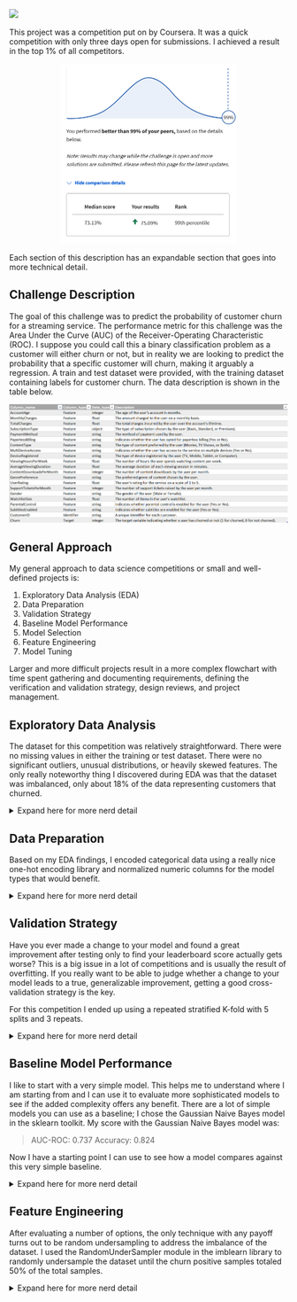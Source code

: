 <img src="images/challenge.png">

This project was a competition put on by Coursera. It was a quick competition with only three days open for submissions. I achieved a result in the top 1% of all competitors.
<p align="center">
<img src="images/churnrank.png" width="318" height="325">
</p>

Each section of this description has an expandable section that goes into more technical detail. 

## Challenge Description

The goal of this challenge was to predict the probability of customer churn for a streaming service. The performance metric for this challenge was the Area Under the Curve (AUC) of the Receiver-Operating Characteristic (ROC). I suppose you could call this a binary classification problem as a customer will either churn or not, but in reality we are looking to predict the probability that a specific customer will churn, making it arguably a regression. A train and test dataset were provided, with the training dataset containing labels for customer churn. The data description is shown in the table below.
<p align="center">
<img src="images/datadescription.png">
</p>

## General Approach
My general approach to data science competitions or small and well-defined projects is:
1. Exploratory Data Analysis (EDA)
2. Data Preparation
3. Validation Strategy
4. Baseline Model Performance
5. Model Selection
6. Feature Engineering
7. Model Tuning

Larger and more difficult projects result in a more complex flowchart with time spent gathering and documenting requirements, defining the verification and validation strategy, design reviews, and project management. 

## Exploratory Data Analysis

The dataset for this competition was relatively straightforward. There were no missing values in either the training or test dataset. There were no significant outliers, unusual distributions, or heavily skewed features. The only really noteworthy thing I discovered during EDA was that the dataset was imbalanced, only about 18% of the data representing customers that churned.

<details>
    <summary>Expand here for more nerd detail</summary>

>I like to use ydata profiling, a Python package that can generate a pretty nice html report with one line of code. The report is a nice starting point and gives a nice summary of each feature that includes some great information such as:
>* Number of missing values
>* Number of unique values
>* Number of zeroes
>* Max, min, and mean
>* Histogram
>* Extreme values
>* Correlation matrix
>* Variable interactions

>There are 10 categorical features, 9 numeric features, a Customer ID, and a binary target (the target present only in the training dataset).  
>Two features were significantly correlated. This turned out to be pretty intuitive, the Account Age correlating highly with Total Charges with a Spearman Correlation Coefficient of 0.86. 

<p align="center">
<img src="images/totalcharge-accountage.png" width="501" height="346">
</p>

>The above plot comes from ydata profiling and is part of an interactive dashboard that allows you to visualize feature interactions. Pretty nice! You can see a positive linear relationship between these two variables. It may or may not make sense to remove one of these correlated features - we can find out later during feature engineering and model optimization. 
>One last note from the analysis - take a look at the distribution of the label, Churn:

<p align="center">
<img src="images/imbalance.png" width="870" height="194">
</p>

>Of the training dataset only about 18% of the customers churn. This is an imbalanced dataset. In an ideal world we would have just as many samples where the customer churns as not - a ratio of 50% - so that we could train our models to classify more accurately. There are far worse imbalances in the world - think of a rare disease that affects 1/100,000 patients - but we do not have an equal number of classes in our sample. 
    
</details>

## Data Preparation

Based on my EDA findings, I encoded categorical data using a really nice one-hot encoding library and normalized numeric columns for the model types that would benefit. 

<details>
<summary>Expand here for more nerd detail</summary>

>My plan was to evaluate baseline performance using four different models: Deep Neural Network (DNN), XGBoost, LightGBM, and Logistic Regression. These are tools that I have used for other competitions with straightforward tabular datasets. A neural network is based on a number of nodes. Each node takes input values, either from the original feature set or from other nodes, and applies a mathematical operation to generate an output. By tuning the coefficients of these mathematical operations one can define complex interactions between features. XGBoost and LightGBM are both boosted, tree-based models. These two models work in slightly different ways and one may offer a performance benefit for a given problem. Logistic regression uses a linear combination of all the features to predict the probability of a classification. I am discussing these models here because each model has different needs for data preparation. 

>### Categorical Features
>While LightGBM and XGBoost have experimental support for categorical features, my preference is to take responsibility for encoding. Both Logistic Regression and the DNN require some kind of encoding for categorical features so it is something I will be doing anyway. 

>For the categorical features in this dataset I chose the one-hot encoding technique. There were some features that you could argue are ordinal (such as Subscription Type - standard, basic and premium), but since one of my models is Logistic Regression there is some danger to ordinal encoding. If I encoded Subscription Type using ordinal encoding and assigned a value of 1 for Basic, 2 for Standard, and 3 for Premium then by nature the contribution of this feature will be stuck with those ratios. Whatever effect Subscription Type contributes through Logistic Regression will be twice for Standard and three times for Premium. By one-hot encoding the model is free to independently determine the contributions of each Subscription Type to the classification.

>I like to use Pandas DataFrames to hold and manipulate datasets. The Pandas library is really fantastic and contains many helpful methods for data manipulation and even visualization. Unfortunately for one-hot encoding I feel the standard Pandas technique has a serious shortfall. The Pandas libarary has a get_dummies method that one-hot encodes a column. It can retain the original column name as a prefix and append the categorical value to the column name. This would result in column names like "SubscriptionType_Basic" and "SubscriptionType_Standard." The shortfall is that this method is not persistent. This means that the get_dummies method on your training DataFrame can return a different number of columns than on your test DataFrame if any of the categorical values are not present in one of the two datasets. The sklearn library has a very nice one-hot encoder but unfortunately does not preserve DataFrame column names by default. While it's not terribly hard to work around all of this, I found a [nice class](https://github.com/gdiepen/PythonScripts/blob/master/dataframe_onehotencoder.py) provided by Guido Diepen under the MIT license (thank you, Guido!) that overcomes this issue. You can create an encoder object that you can use to fit and transform your training DataFrame and then transform your test DataFrame. No column mismatch and you get nice and clear column names by default.

```python
# define categorical columns for one-hot encoding
catcols = ['SubscriptionType', 'PaymentMethod', 'PaperlessBilling', 'ContentType', 'MultiDeviceAccess',
    'DeviceRegistered', 'GenrePreference', 'Gender', 'ParentalControl', 'SubtitlesEnabled']

# create an encoder
df_ohe = DataFrameOneHotEncoder()

# create the encoded feature columns
dummies = df_ohe.fit_transform(train_df[catcols])

# match the index to the original DataFrame
dummies.index = train_df.index

# add the encoded columns to the original DataFrame and drop the originals
train_df = pd.concat([train_df, dummies], axis=1)
train_df = train_df.drop(columns = catcols)

# encode the test DataFrame and drop the original columns
test_df = pd.concat([test_df, df_ohe.transform(test_df[catcols])], axis=1)
test_df = test_df.drop(columns = catcols)
```

>Presto! Encoded DataFrames with clear column names, without having to join the test and train DataFrames or do a lot of work to preserve column names.

>### Numeric Features
>For this challenge, preparation of the numeric features depends on the models used to perform the classification. Two of the models I chose to use in this challenge, XGBoost and LightGBM, are decision tree-based models. As part of the algorithm the model can choose to make a split decision based on a threshold value for a numeric feature. The threshold value is adjusted to minimize entropy. Because of this nature of the algorithm, decision tree-based models do not usually benefit from normalization.

>Both the DNN and Logistic Regression models use the product of coefficients and features to predict the classification. If one feature ranges from -10,000 to +50,000 the coefficient will be dramatically different than a feature that ranges from 0.0001 to 0.0003. To help the model converge faster and avoid potential local minima in the loss function, we normalize the numeric features so that they have a consistent range, typically 0 to 1 or -1 to 1. 

>I used the MinMaxScaler from the sklearn toolkit and normalized all numeric columns to a range from 0 to 1. 

</details>

## Validation Strategy

Have you ever made a change to your model and found a great improvement after testing only to find your leaderboard score actually gets worse? This is a big issue in a lot of competitions and is usually the result of overfitting. If you really want to be able to judge whether a change to your model leads to a true, generalizable improvement, getting a good cross-validation strategy is the key. 

For this competition I ended up using a repeated stratified K-fold with 5 splits and 3 repeats. 

<details>
    <summary>Expand here for more nerd detail</summary>

>The simplest validation strategy is to set aside some percentage of your dataset for testing. This method can work well, but in some cases data critical to training your model to classify properly might be split off into the test dataset. This is especially true in imbalanced datasets. Remember up in our EDA we saw that only 18% of our customers churn? If we set aside 20% of our dataset there is a small chance that all of our examples of churn could be set aside for validation and our model would have no chance of learning how to predict churn. 

>Here is a typical test-train split operation using test_train_split from the sklearn toolkit:
```python
X_train, X_test, y_train, y_test = train_test_split(train_df, y, test_size=0.2, random_state=42)
```
>That's pretty simple and easy. If you want to know if you need a better strategy, run your model and score your result using different random_state values in the line of code above. If you see large swings in your results you probably need to improve your validation strategy.

>Here is a box and whisker plot where I have evaluated model performance using five different random seeds in the test-train split code above:
<p align="center">
<img src="images/traintest.png" width="500" height="310">
</p>

>We might be OK using this simple validation strategy, but let's look at picking between our three models here. While any one of our random seeds would show us that the XGBoost model is the worst performer, there are some runs where our LightGBM model could appear to be superior to our Logistic Regression. After five different random seeds, which would you pick? Looking at this plot the Logistic Regression is the obvious choice but you might have picked wrong just using this basic train-test split method and only one random seed. 

>I opted to use a repeated stratified K-fold from the sklearn toolkit with 5 splits and 3 repeats. The splits refer to the number of folds, or equal parts, that your data gets cut up into. Our dataset has 243,787 rows so each of our folds will be 48,757 or so (rounding error). By using stratified folds the algorithm ensures that each fold contains roughly the same percentage of churn vs no churn customers. This process of stratifying and splitting the dataset into five parts is repeated three times over using a different random seed each time. We evaluate our model and score it on every fold and every repeat and can get an average and standard deviation of our model performance. This gives us a real opportunity to evaluate changes to our model to see if they will generalize well or are potentially overfitting. 

</details>

## Baseline Model Performance

I like to start with a very simple model. This helps me to understand where I am starting from and I can use it to evaluate more sophisticated models to see if the added complexity offers any benefit. There are a lot of simple models you can use as a baseline; I chose the Gaussian Naive Bayes model in the sklearn toolkit. My score with the Gaussian Naive Bayes model was:
>AUC-ROC: 0.737 Accuracy: 0.824

Now I have a starting point I can use to see how a model compares against this very simple baseline.

<details>
    <summary>Expand here for more nerd detail</summary>

>Take a look at the accuracy score - just above 82%. Remember the imbalance of our dataset? Just about 18% of the data points are for customers that churn. If we assumed that every customer would not churn we would be at just about 82% accuracy. Our Gaussian Naive Bayes classifier is maybe marginally better than that. Not great performance there, and maybe an indication that it will be tough to get dramatic improvements. This is also a good example of when accuracy is not a very good metric for imbalanced datasets. 
>For curiosity's sake, let's take a look at the confusion matrix for the Gaussian Naive Bayes model predictions on the test data set.

<p align="center">
<img src="images/confusionNB.png" width="480" height="360">
</p>

>The confusion matrix is helpful in telling us a bit more of the story. We're obviously not getting great performance out of the model, but we are seeing some ability to predict customers that churn. This model manages a True Positive Rate (TPR) of about 16%. Unfortunately we are also seeing some False Positives and False Negatives. 

</details>

## Feature Engineering

After evaluating a number of options, the only technique with any payoff turns out to be random undersampling to address the imbalance of the dataset. I used the RandomUnderSampler module in the imblearn library to randomly undersample the dataset until the churn positive samples totaled 50% of the total samples. 

<details>
    <summary>Expand here for more nerd detail</summary>

>One thing that I really enjoy in data science is using domain knowledge to synthesize new features from existing features for a performance boost in my model. Sadly, I could not find a single synthesized feature that offered any performance benefit whatsoever. I tried applying some intuition in combining features, such as multiplying the *MonthlyCharges* times the *SupportTicketsPerMonth* and then dividing by *TotalCharges*. My thought process there was that customers that were paying more for the service and reporting more issues through support tickets were more likely to cancel their subscription. I divided by *TotalCharges* thinking that customers who had been with the service longer were less likely to churn.

>Since the dataset is relatively small here I even tried some brute force feature synthesis. This is where you create new features from an algorithmic combination of existing features and evaluate each one in your model(s) to see if there is a performance benefit. Your validation method can come through for you in this exercise. If you don't have a good validation method you can end up thinking you got a performance benefit where in reality there is none there, and vice versa. Don't make the mistake of evaluating synthesized features by simply plugging them in your model and seeing if the feature ranks high in the importance score. This is a rookie move - I know because I've made that very mistake. If your model isn't performing better with a synthesized feature then it doesn't matter what the importance of that feature was in your model. 



</details>
